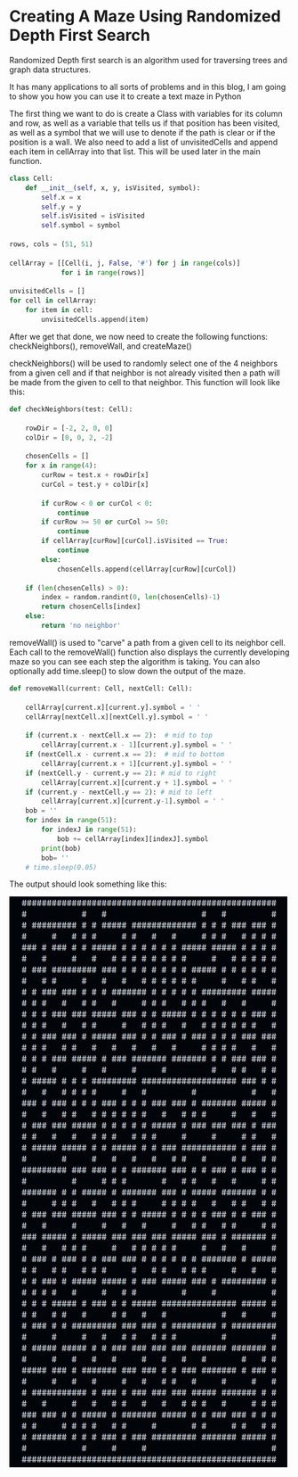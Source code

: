 # Creating A Maze Using Randomized Depth First Search

Randomized Depth first search is an algorithm used for traversing trees and graph data structures. 

It has many applications to all sorts of problems and in this blog, I am going to show you how you can use it to create a text maze in Python

The first thing we want to do is create a Class with variables for its column and row, as well as a variable that tells us if that position has been visited, as well as a symbol that we will use to denote if the path is clear or if the position is a wall. We also need to add a list of unvisitedCells and append each item in cellArray into that list. This will be used later in the main function. 


```python
class Cell:
    def __init__(self, x, y, isVisited, symbol):
        self.x = x
        self.y = y
        self.isVisited = isVisited
        self.symbol = symbol

rows, cols = (51, 51)

cellArray = [[Cell(i, j, False, '#') for j in range(cols)]
             for i in range(rows)]

unvisitedCells = []
for cell in cellArray:
    for item in cell:
        unvisitedCells.append(item)
```

After we get that done, we now need to create the following functions: checkNeighbors(), removeWall, and createMaze()


checkNeighbors() will be used to randomly select one of the 4 neighbors from a given cell and if that neighbor is not already visited then a path will be made from the given to cell to that neighbor. This function will look like this: 

```python
def checkNeighbors(test: Cell):

    rowDir = [-2, 2, 0, 0]
    colDir = [0, 0, 2, -2]

    chosenCells = []
    for x in range(4):
        curRow = test.x + rowDir[x]
        curCol = test.y + colDir[x]
        
        if curRow < 0 or curCol < 0:
            continue
        if curRow >= 50 or curCol >= 50:
            continue
        if cellArray[curRow][curCol].isVisited == True:
            continue
        else:
            chosenCells.append(cellArray[curRow][curCol])

    if (len(chosenCells) > 0):
        index = random.randint(0, len(chosenCells)-1)
        return chosenCells[index]
    else:
        return 'no neighbor'


```

removeWall() is used to "carve" a path from a given cell to its neighbor cell. Each call to the removeWall() function also displays the currently developing maze so you can see each step the algorithm is taking. You can also optionally add time.sleep() to slow down the output of the maze. 

```python
def removeWall(current: Cell, nextCell: Cell):
    
    cellArray[current.x][current.y].symbol = ' '
    cellArray[nextCell.x][nextCell.y].symbol = ' '

    if (current.x - nextCell.x == 2):  # mid to top
        cellArray[current.x - 1][current.y].symbol = ' '
    if (nextCell.x - current.x == 2):  # mid to bottom
        cellArray[current.x + 1][current.y].symbol = ' '
    if (nextCell.y - current.y == 2): # mid to right
        cellArray[current.x][current.y + 1].symbol = ' '
    if (current.y - nextCell.y == 2): # mid to left
        cellArray[current.x][current.y-1].symbol = ' '
    bob = ''
    for index in range(51):
        for indexJ in range(51):
            bob += cellArray[index][indexJ].symbol
        print(bob)
        bob= ''
    # time.sleep(0.05)


```

The output should look something like this:

![logo](https://github.com/sergio-ayala123/sergio_portfolio/raw/master/public/dfsMazePython.jpg)